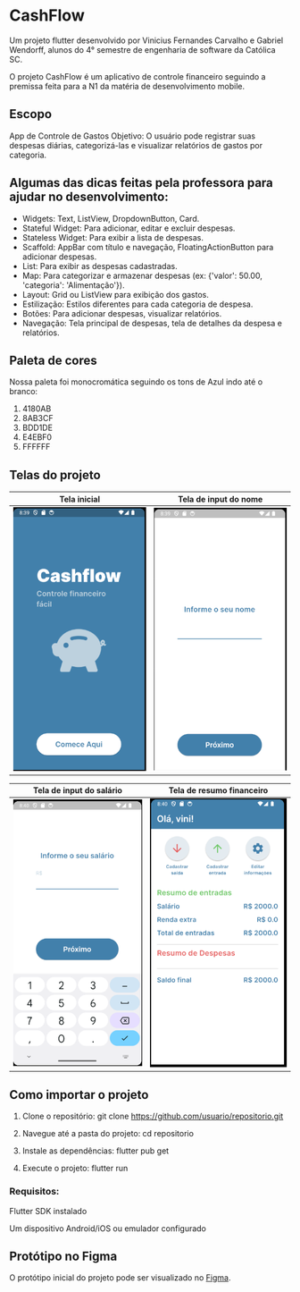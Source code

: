 # CashFlow

Um projeto flutter desenvolvido por Vinicius Fernandes Carvalho e Gabriel Wendorff, alunos do 4° semestre de engenharia de software da Católica SC.

O projeto CashFlow é um aplicativo de controle financeiro seguindo a premissa feita para a N1 da matéria de desenvolvimento mobile.

## Escopo
App de Controle de Gastos
Objetivo: O usuário pode registrar suas despesas diárias, categorizá-las e visualizar relatórios de gastos por categoria.

## Algumas das dicas feitas pela professora para ajudar no desenvolvimento:

-  Widgets: Text, ListView, DropdownButton, Card.
-  Stateful Widget: Para adicionar, editar e excluir despesas.
-  Stateless Widget: Para exibir a lista de despesas.
-  Scaffold: AppBar com título e navegação, FloatingActionButton para adicionar despesas.
-  List: Para exibir as despesas cadastradas.
-  Map: Para categorizar e armazenar despesas (ex: {'valor': 50.00, 'categoria': 'Alimentação'}).
-  Layout: Grid ou ListView para exibição dos gastos.
-  Estilização: Estilos diferentes para cada categoria de despesa.
-  Botões: Para adicionar despesas, visualizar relatórios.
-  Navegação: Tela principal de despesas, tela de detalhes da despesa e relatórios.

## Paleta de cores
Nossa paleta foi monocromática seguindo os tons de Azul indo até o branco:
1. 4180AB
2. 8AB3CF
3. BDD1DE
4. E4EBF0
5. FFFFFF

## Telas do projeto

| Tela inicial | Tela de input do nome |
|--------------|-----------------------|
| ![Tela inicial](screenshot/cashflow-1.png) | ![Tela de cadastro](screenshot/cashflow-2.png) |

| Tela de input do salário | Tela de resumo financeiro |
|--------------------------|----------------------------|
| ![Tela de resumo](screenshot/cashflow-3.png) | ![Tela de resumo](screenshot/cashflow-4.png) |


## Como importar o projeto

1. Clone o repositório:
   git clone https://github.com/usuario/repositorio.git

2. Navegue até a pasta do projeto:
   cd repositorio

3. Instale as dependências:
   flutter pub get

4. Execute o projeto:
   flutter run

### Requisitos:
Flutter SDK instalado

Um dispositivo Android/iOS ou emulador configurado

## Protótipo no Figma

O protótipo inicial do projeto pode ser visualizado no [Figma](https://www.figma.com/design/P47dZe5mxPOWFww57FTJGM/App-CashFlow?node-id=0-1&node-type=canvas&t=oYFQlI3Ayk2XymSc-0).

